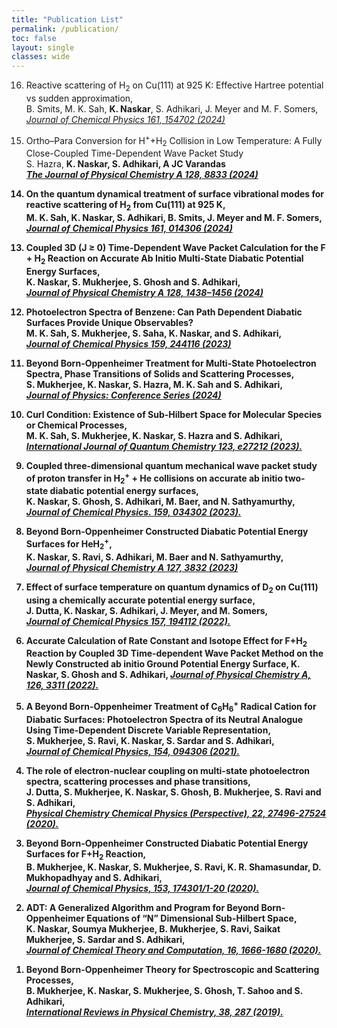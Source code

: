 ```yaml
---
title: "Publication List"
permalink: /publication/
toc: false
layout: single
classes: wide
---
```




<ol reversed>
  <li>
    <p>Reactive scattering of H<sub>2</sub> on Cu(111) at 925 K: Effective Hartree potential vs sudden approximation,<br>
B. Smits, M. K. Sah, <b>K. Naskar</b>, S. Adhikari, J. Meyer and M. F. Somers,<br>
<a href="https://doi.org/10.1063/5.0231559"><em>Journal of Chemical Physics 161, 154702 (2024)</em></a></p>
  </li>
<li>
<p>
Ortho–Para Conversion for H<sup>+</sup>+H<sub>2</sub> Collision in Low Temperature: A Fully Close-Coupled Time-Dependent Wave Packet Study <br>
S. Hazra, <b>K. Naskar<b>, S. Adhikari, A JC Varandas <br>
<a href="https://doi.org/10.1021/acs.jpca.4c02243"><em>The Journal of Physical Chemistry A 128, 8833 (2024)</em></a></p>
</li>

  <li>
    <p>On the quantum dynamical treatment of surface vibrational modes for reactive scattering of H<sub>2</sub> from Cu(111) at 925 K,<br>
M. K. Sah, <b>K. Naskar</b>, S. Adhikari, B. Smits, J. Meyer and M. F. Somers,<br>
<a href="https://doi.org/10.1063/5.0217639"><em>Journal of Chemical Physics 161, 014306 (2024)</em></a></p>
  </li>

  <li>
    <p>Coupled 3D (J ≥ 0) Time-Dependent Wave Packet Calculation for the F + H<sub>2</sub> Reaction on Accurate Ab Initio Multi-State Diabatic Potential Energy Surfaces,  <br>
<b>K. Naskar</b>, S. Mukherjee, S. Ghosh and S. Adhikari, <br>
<a href="https://pubs.acs.org/doi/10.1021/acs.jpca.3c05590"><em>Journal of Physical Chemistry A 128, 1438–1456 (2024)</em></a></p>
  </li>
  <li>
    <p>Photoelectron Spectra of Benzene: Can Path Dependent Diabatic Surfaces Provide Unique Observables? <br>
M. K. Sah, S. Mukherjee, S. Saha, <b>K. Naskar</b>, and S. Adhikari, <br>
<a href="https://doi.org/10.1063/5.0177186"><em>Journal of Chemical Physics 159, 244116 (2023)</em></a></p>
  </li>
  <li>
    <p>Beyond Born-Oppenheimer Treatment for Multi-State Photoelectron Spectra, Phase Transitions of Solids and Scattering Processes,<br>
S. Mukherjee, <b>K. Naskar</b>, S. Hazra, M. K. Sah and S. Adhikari, <br>
<a href="https://iopscience.iop.org/article/10.1088/1742-6596/2769/1/012012/pdf"><em>Journal of Physics: Conference Series (2024)</em></a></p>
  </li>
  <li>
    <p>Curl Condition: Existence of Sub-Hilbert Space for Molecular Species or Chemical Processes, <br>
M. K. Sah, S. Mukherjee, <b>K. Naskar</b>, S. Hazra and S. Adhikari, <br>
<a href="https://onlinelibrary.wiley.com/doi/10.1002/qua.27212"><em>International Journal of Quantum Chemistry 123, e27212 (2023).</em></a></p>
  </li>
  <li>
    <p>Coupled three-dimensional quantum mechanical wave packet study of proton transfer in H<sub>2</sub><sup>+</sup> + He collisions on accurate ab initio two-state diabatic potential energy surfaces, <br>
<b>K. Naskar</b>, S. Ghosh, S. Adhikari, M. Baer, and N. Sathyamurthy, <br>
<a href="https://doi.org/10.1063/5.0155646"><em>Journal of Chemical Physics. 159, 034302 (2023).</em></a></p>
  </li>
  <li>
    <p>Beyond Born-Oppenheimer Constructed Diabatic Potential Energy Surfaces for HeH<sub>2</sub><sup>+</sup>,<br>
<b>K. Naskar</b>, S. Ravi, S. Adhikari, M. Baer and N. Sathyamurthy,<br>
<a href="https://doi.org/10.1021/acs.jpca.3c01047"><em>Journal of Physical Chemistry A 127, 3832 (2023)</em></a></p>
  </li>
  <li>
    <p>Effect of surface temperature on quantum dynamics of D<sub>2</sub> on Cu(111) using a chemically accurate potential energy surface,<br>
J. Dutta, <b>K. Naskar</b>, S. Adhikari, J. Meyer, and M. Somers,<br>
<a href="https://aip.scitation.org/doi/10.1063/5.0109549"><em>Journal of Chemical Physics 157, 194112 (2022).</em></a></p>
  </li>
  <li>
    <p>Accurate Calculation of Rate Constant and Isotope Effect for F+H<sub>2</sub> Reaction by Coupled 3D Time-dependent Wave Packet Method on the Newly Constructed ab initio Ground Potential Energy Surface,
<b>K. Naskar</b>, S. Ghosh and S. Adhikari,
<a href="https://pubs.acs.org/doi/10.1021/acs.jpca.2c01209"><em>Journal of Physical Chemistry A, 126, 3311 (2022).</em></a></p>
  </li>
  <li>
    <p>A Beyond Born-Oppenheimer Treatment of C<sub>6</sub>H<sub>6</sub><sup>+</sup> Radical Cation for Diabatic Surfaces: Photoelectron Spectra of its Neutral Analogue Using Time-Dependent Discrete Variable Representation,<br>
S. Mukherjee, S. Ravi, <b>K. Naskar</b>, S. Sardar and S. Adhikari,<br>
<a href="https://aip.scitation.org/doi/10.1063/5.0040361"><em>Journal of Chemical Physics, 154, 094306 (2021).</em></a></p>
  </li>
  <li>
    <p>The role of electron-nuclear coupling on multi-state photoelectron spectra, scattering processes and phase transitions,<br>
J. Dutta, S. Mukherjee, <b>K. Naskar</b>, S. Ghosh, B. Mukherjee, S. Ravi and S. Adhikari,<br>
<a href="https://doi.org/10.1039/D0CP04052E"><em>Physical Chemistry Chemical Physics (Perspective), 22, 27496-27524 (2020).</em></a></p>
  </li>
  <li>
    <p>Beyond Born-Oppenheimer Constructed Diabatic Potential Energy Surfaces for F+H<sub>2</sub> Reaction,<br>
B. Mukherjee, <b>K. Naskar</b>, S. Mukherjee, S. Ravi, K. R. Shamasundar, D. Mukhopadhyay and S. Adhikari,<br>
<a href="https://aip.scitation.org/doi/10.1063/5.0021885"><em>Journal of Chemical Physics, 153, 174301/1-20 (2020).</em></a></p>
  </li>
  <li>
    <p>ADT: A Generalized Algorithm and Program for Beyond Born-Oppenheimer Equations of “N” Dimensional Sub-Hilbert Space,<br>
<b>K. Naskar</b>, Soumya Mukherjee, B. Mukherjee, S. Ravi, Saikat Mukherjee, S. Sardar and S. Adhikari,<br>
<a href="https://pubs.acs.org/doi/10.1021/acs.jctc.9b00948"><em>Journal of Chemical Theory and Computation, 16, 1666-1680 (2020).</em></a></p>
  </li>
  <li>
    <p>Beyond Born-Oppenheimer Theory for Spectroscopic and Scattering Processes,<br>
B. Mukherjee, <b>K. Naskar</b>, S. Mukherjee, S. Ghosh, T. Sahoo and S. Adhikari,<br>
<a href="https://doi.org/10.1080/0144235X.2019.1672987"><em>International Reviews in Physical Chemistry, 38, 287 (2019).</em></a></p>
  </li>
</ol>